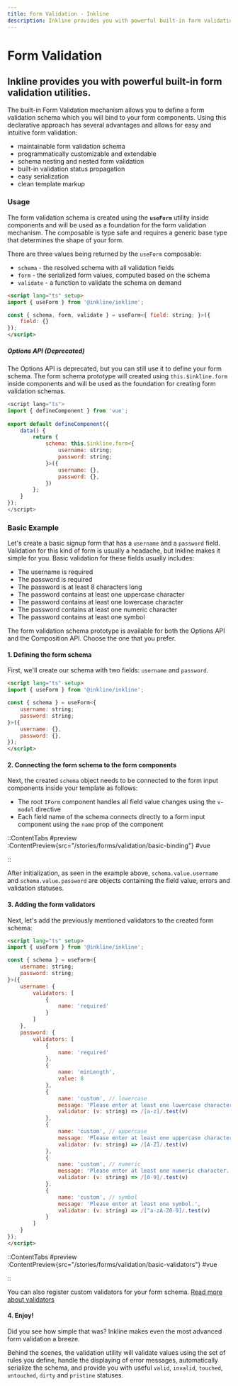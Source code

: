 ```yaml
---
title: Form Validation - Inkline
description: Inkline provides you with powerful built-in form validation utilities. 
---
```


# Form Validation
## Inkline provides you with powerful built-in form validation utilities. 

The built-in Form Validation mechanism allows you to define a form validation schema which you will bind to your form components. Using this declarative approach has several advantages and allows for easy and intuitive form validation:
- maintainable form validation schema
- programmatically customizable and extendable
- schema nesting and nested form validation
- built-in validation status propagation
- easy serialization
- clean template markup

### Usage
The form validation schema is created using the **`useForm`** utility inside components and will be used as a foundation for the form validation mechanism. The composable is type safe and requires a generic base type that determines the shape of your form.

There are three values being returned by the `useForm` composable:
- `schema` - the resolved schema with all validation fields
- `form` - the serialized form values, computed based on the schema
- `validate` - a function to validate the schema on demand

```html
<script lang="ts" setup>
import { useForm } from '@inkline/inkline';

const { schema, form, validate } = useForm<{ field: string; }>({
    field: {}
});
</script>
```

##### Options API (Deprecated)
The Options API is deprecated, but you can still use it to define your form schema. The form schema prototype will created using `this.$inkline.form` inside components and will be used as the foundation for creating form validation schemas. 

~~~js
<script lang="ts">
import { defineComponent } from 'vue';
    
export default defineComponent({
    data() {
        return {
            schema: this.$inkline.form<{
                username: string;
                password: string;
            }>({
                username: {},
                password: {},
            })
        };   
    }       
});  
</script>
~~~

### Basic Example
Let's create a basic signup form that has a `username` and a `password` field. Validation for this kind of form is usually a headache, but Inkline makes it simple for you. Basic validation for these fields usually includes:
- The username is required
- The password is required
- The password is at least 8 characters long
- The password contains at least one uppercase character
- The password contains at least one lowercase character 
- The password contains at least one numeric character 
- The password contains at least one symbol

The form validation schema prototype is available for both the Options API and the Composition API. Choose the one that you prefer.

#### 1. Defining the form schema
First, we'll create our schema with two fields: `username` and `password`.

~~~html
<script lang="ts" setup>
import { useForm } from '@inkline/inkline';

const { schema } = useForm<{
    username: string;
    password: string;
}>({
    username: {},
    password: {},
});
</script>
~~~

#### 2. Connecting the form schema to the form components

Next, the created `schema` object needs to be connected to the form input components inside your template as follows:
 - The root `IForm` component handles all field value changes using the `v-model` directive
 - Each field name of the schema connects directly to a form input component using the `name` prop of the component

::ContentTabs
#preview
:ContentPreview{src="/stories/forms/validation/basic-binding"}
#vue
<!-- Autodocs{src="@inkline/inkline/stories/forms/validation/basic-binding.raw.vue" lang="vue"} -->
::

After initialization, as seen in the example above, `schema.value.username` and `schema.value.password` are objects containing the field value, errors and validation statuses.

#### 3. Adding the form validators

Next, let's add the previously mentioned validators to the created form schema:

~~~html
<script lang="ts" setup>
import { useForm } from '@inkline/inkline';

const { schema } = useForm<{
    username: string;
    password: string;
}>({
    username: {
        validators: [
            {
                name: 'required'
            }
        ]
    },
    password: {
        validators: [
            {
                name: 'required'
            },
            {
                name: 'minLength',
                value: 8
            },
            {
                name: 'custom', // lowercase
                message: 'Please enter at least one lowercase character.',
                validator: (v: string) => /[a-z]/.test(v)
            },
            {
                name: 'custom', // uppercase
                message: 'Please enter at least one uppercase character.',
                validator: (v: string) => /[A-Z]/.test(v)
            },
            {
                name: 'custom', // numeric
                message: 'Please enter at least one numeric character.',
                validator: (v: string) => /[0-9]/.test(v)
            },
            {
                name: 'custom', // symbol
                message: 'Please enter at least one symbol.',
                validator: (v: string) => /[^a-zA-Z0-9]/.test(v)
            }
        ]
    }
});
</script>
~~~

::ContentTabs
#preview
:ContentPreview{src="/stories/forms/validation/basic-validators"}
#vue
<!-- Autodocs{src="@inkline/inkline/stories/forms/validation/basic-validators.raw.vue" lang="vue"} -->
::

You can also register custom validators for your form schema. [Read more about validators](/docs/forms/validation/validators)

#### 4. Enjoy!

Did you see how simple that was? Inkline makes even the most advanced form validation a breeze. 

Behind the scenes, the validation utility will validate values using the set of rules you define, handle the displaying of error messages, automatically serialize the schema, and provide you with useful `valid`, `invalid`, `touched`, `untouched`, `dirty` and `pristine` statuses.
